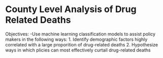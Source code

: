 # County Level Analysis of Drug Related Deaths

Objectives: 
  -Use machine learning classification models to assist policy makers in the following ways: 
      1. Identify demographic factors highly correlated with a large proporition of drug-related deaths 
      2. Hypothesize ways in which plicies can most effectively curtail drug-related deaths 
      
 
